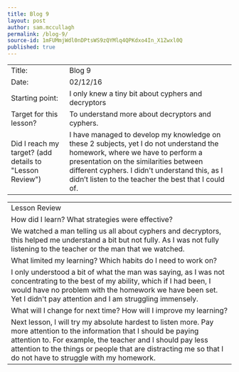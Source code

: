 ```yaml
---
title: Blog 9
layout: post
author: sam.mccullagh
permalink: /blog-9/
source-id: 1mFUMmjWdl0nDPtsWS9zQYMlq4QPKdxo4In_X1Zwxl0Q
published: true
---
```

<table>
  <tr>
    <td>Title:</td>
    <td>Blog 9</td>
  </tr>
  <tr>
    <td>Date:</td>
    <td>02/12/16</td>
  </tr>
  <tr>
    <td>Starting point:</td>
    <td>I only knew a tiny bit about cyphers and decryptors</td>
  </tr>
  <tr>
    <td>Target for this lesson?</td>
    <td>To understand more about decryptors and cyphers.</td>
  </tr>
  <tr>
    <td>Did I reach my target? 
(add details to "Lesson Review")</td>
    <td>I have managed to develop my knowledge on these 2 subjects, yet I do not understand the homework, where we have to perform a presentation on the similarities between different cyphers. I didn't understand this, as I didn’t listen to the teacher the best that I could of.</td>
  </tr>
</table>


<table>
  <tr>
    <td>Lesson Review</td>
  </tr>
  <tr>
    <td>How did I learn? What strategies were effective? </td>
  </tr>
  <tr>
    <td>We watched  a man telling us all about cyphers and decryptors, this helped me understand a bit but not fully. As I was not fully  listening to the teacher or the man that we watched.</td>
  </tr>
  <tr>
    <td>What limited my learning? Which habits do I need to work on? </td>
  </tr>
  <tr>
    <td>I only understood a bit of what the man was saying, as I was not concentrating to the best of my ability, which if I had been, I would have no problem with the homework we have been set. Yet I didn't pay attention and I am struggling immensely.</td>
  </tr>
  <tr>
    <td>What will I change for next time? How will I improve my learning?</td>
  </tr>
  <tr>
    <td>Next lesson, I will try my absolute hardest to listen more. Pay more attention to the information that I should be paying attention to. For example, the teacher and I should pay less attention to the things or people that are distracting me so that I do not have to struggle with my homework. </td>
  </tr>
</table>


